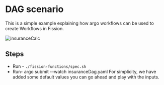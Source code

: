 # DAG scenario

This is a simple example explaining how argo workflows can be used to create Workflows in Fission.

![insuranceCalc](https://user-images.githubusercontent.com/23420056/190299151-bb9fcaad-4a6f-4865-aa3e-00ea61fec81e.png)

## Steps

- Run - `./fission-functions/spec.sh`
- Run- argo submit --watch insuranceDag.yaml
For simplicity, we have added some default values you can go ahead and play with the inputs.
